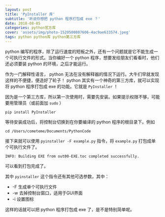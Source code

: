 ```yaml
---
layout: post
title: 'PyInstaller 库'
subtitle: '听说你想把 python 程序打包成 exe ？'
date: 2018-08-05
categories: python官方库
cover: 'assets/img/photo-1520500807606-4ac9ae633574.jpeg'
tags: python python库 python第三方库
---
```


python 编写的程序，除了运行速度的短板之外，还有一个问题就是它不能生成一个可执行文件的形式。当你编好一个 python 程序，想要发给朋友们看看时，他们还必须要装 python 的环境，之后才能运行。

作为一门解释性语言， python 无法在没有解释器的情况下运行。大牛们早就发现这样的不便捷，便造好了轮子！ python 其实有一个神奇的第三方库，就可以实现将 python 程序打包成 exe 的功能。它就是 `PyInstaller` ！

因为是一个第三方库，所以第一次使用时，需要先安装。如果提示权限不够，可能要用管理员（或前面加 `sudo` ）

`pip install PyInstaller`

等待安装成功后，将控制台切换到在你要编译的 python 程序的根目录下。例如

`cd /Users/cometeme/Documents/PythonCode`

接下来就可以使用 `pyinstaller -F example.py` 指令，将 `example.py` 打包成单个可执行文件了。

`INFO: Building EXE from out00-EXE.toc completed successfully.`

可以看到打包完成了。

其中 `pyinstaller` 这个指令还有其他可选参数，其中：

* -F 生成单个可执行文件
* -w 去掉控制台窗口，适用于GUI界面
* -i 设置图标

这样的话就可以把 python 程序打包成 exe 了，是不是特别简单呢。
